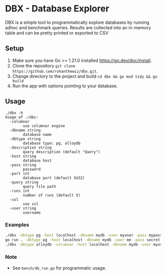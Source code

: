 # DBX - Database Explorer

DBX is a simple tool to programmatically explore databases by running adhoc and benchmark queries.
Results are collected into an in-memory table and can be pretty printed or exported to CSV

## Setup
1. Make sure you have Go >= 1.21.0 installed https://go.dev/doc/install. 
2. Clone the repository `git clone https://github.com/rohanthewiz/dbx.git`.
3. Change directory to the project and build `cd dbx && go mod tidy && go build`
4. Run the app with options pointing to your database.

## Usage

```text
./dbx -h
Usage of ./dbx:
  -columnar
        use columnar engine
  -dbname string
        database name
  -dbtype string
        database type: pg, alloydb
  -description string
        query description (default "Query")
  -host string
        database host
  -pass string
        password
  -port int
        database port (default 5432)
  -query string
        query file path
  -runs int
        number of runs (default 5)
  -ssl
        use ssl
  -user string
        username
```

### Examples

```bash
./dbx -dbtype pg -host localhost -dbname mydb -user myuser -pass mypass -query="sample_query.sql"
go run . -dbtype pg -host localhost -dbname mydb -user me -pass secret -ssl -query="sample_query.sql" -runs 3
./dbx -dbtype alloydb -columnar -host localhost -dbname mydb -user myuser -pass mypass -port 5434 -ssl -query="sample_query.sql" -runs 5
```

###  Note
* See `bench/db_run.go` for programmatic usage.
